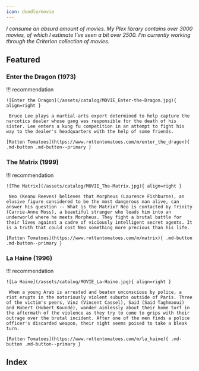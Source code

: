 ```yaml
---
icon: doodle/movie
---
```


_I consume an absurd amount of movies. My Plex library contains over 3000 movies, of which I estimate I've seen a bit over 2500. I'm currently working through the Criterion collection of movies._

## Featured

### Enter the Dragon (1973)

!!! recommendation

    ![Enter the Dragon](/assets/catalog/MOVIE_Enter-the-Dragon.jpg){ align=right }

     Bruce Lee plays a martial-arts expert determined to help capture the narcotics dealer whose gang was responsible for the death of his sister. Lee enters a kung fu competition in an attempt to fight his way to the dealer's headquarters with the help of some friends. 

    [Rotten Tomatoes](https://www.rottentomatoes.com/m/enter_the_dragon){ .md-button .md-button--primary } 

### The Matrix (1999)

!!! recommendation

    ![The Matrix](/assets/catalog/MOVIE_The-Matrix.jpg){ align=right }

     Neo (Keanu Reeves) believes that Morpheus (Laurence Fishburne), an elusive figure considered to be the most dangerous man alive, can answer his question -- What is the Matrix? Neo is contacted by Trinity (Carrie-Anne Moss), a beautiful stranger who leads him into an underworld where he meets Morpheus. They fight a brutal battle for their lives against a cadre of viciously intelligent secret agents. It is a truth that could cost Neo something more precious than his life. 

    [Rotten Tomatoes](https://www.rottentomatoes.com/m/matrix){ .md-button .md-button--primary }

### La Haine (1996)

!!! recommendation

    ![La Haine](/assets/catalog/MOVIE_La-Haine.jpg){ align=right }

     When a young Arab is arrested and beaten unconscious by police, a riot erupts in the notoriously violent suburbs outside of Paris. Three of the victim's peers, Vinz (Vincent Cassel), Said (Said Taghmaoui) and Hubert (Hubert Koundé), wander aimlessly about their home turf in the aftermath of the violence as they try to come to grips with their outrage over the brutal incident. After one of the men finds a police officer's discarded weapon, their night seems poised to take a bleak turn. 

    [Rotten Tomatoes](https://www.rottentomatoes.com/m/la_haine){ .md-button .md-button--primary }

## Index